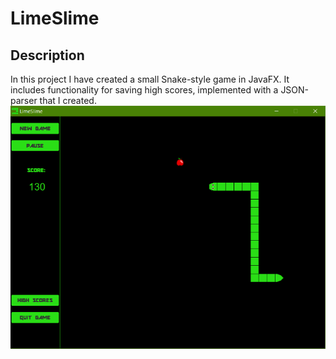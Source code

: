 # LimeSlime
## Description
In this project I have created a small Snake-style game in JavaFX. It includes functionality for saving high scores, implemented with a JSON-parser that I created.
![main screen](https://raw.githubusercontent.com/evannes/LimeSlime/master/screenshots/lime.png)
